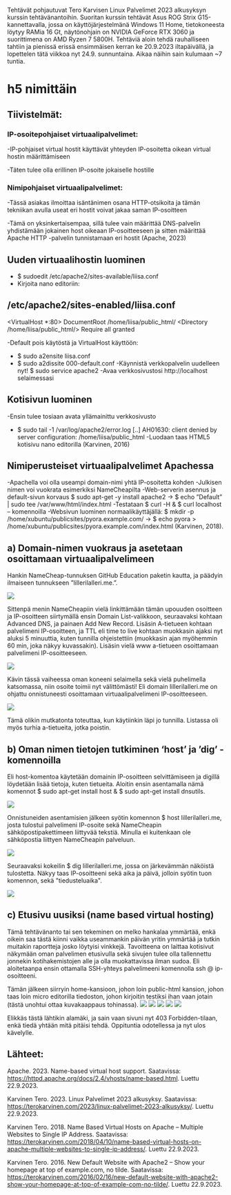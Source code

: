 Tehtävät pohjautuvat Tero Karvisen Linux Palvelimet 2023 alkusyksyn kurssin tehtävänantoihin. Suoritan kurssin tehtävät Asus ROG Strix G15-kannettavalla, jossa on käyttöjärjestelmänä Windows 11 Home, 
tietokoneesta löytyy RAMia 16 Gt, näytönohjain on NVIDIA GeForce RTX 3060 ja suorittimena on AMD Ryzen 7 5800H. 
Tehtäviä aloin tehdä rauhalliseen tahtiin ja pienissä erissä ensimmäisen kerran ke 20.9.2023 iltapäivällä, ja lopettelen tätä viikkoa nyt 24.9. sunnuntaina. Aikaa näihin sain kulumaan ~7 tuntia.

# h5 nimittäin
## Tiivistelmät:
### IP-osoitepohjaiset virtuaalipalvelimet:
-IP-pohjaiset virtual hostit käyttävät yhteyden IP-osoitetta oikean virtual hostin määrittämiseen

-Täten tulee olla erillinen IP-osoite jokaiselle hostille
### Nimipohjaiset virtuaalipalvelimet:
-Tässä asiakas ilmoittaa isäntänimen osana HTTP-otsikoita ja tämän tekniikan avulla useat eri hostit voivat jakaa saman IP-osoitteen
 
-Tämä on yksinkertaisempaa, sillä tulee vain määrittää DNS-palvelin yhdistämään jokainen host oikeaan IP-osoitteeseen ja sitten määrittää Apache HTTP -palvelin tunnistamaan eri hostit
(Apache, 2023)

## Uuden virtuaalihostin luominen
-	$ sudoedit /etc/apache2/sites-available/liisa.conf
-	Kirjoita nano editoriin:
## /etc/apache2/sites-enabled/liisa.conf
<VirtualHost *:80>
 DocumentRoot /home/liisa/public_html/
 <Directory /home/liisa/public_html/>
   Require all granted
 </Directory>
</VirtualHost>

-Default pois käytöstä ja VirtualHost käyttöön:
- $ sudo a2ensite liisa.conf
- $ sudo a2dissite 000-default.conf
-Käynnistä verkkopalvelin uudelleen nyt! $ sudo service apache2
-Avaa verkkosivustosi http://localhost selaimessasi

## Kotisivun luominen
-Ensin tulee tosiaan avata yllämainittu verkkosivusto
- $ sudo tail -1 /var/log/apache2/error.log
[..] AH01630: client denied by server configuration: /home/liisa/public_html
-Luodaan taas HTML5 kotisivu nano editorilla
(Karvinen, 2016)

## Nimiperusteiset virtuaalipalvelimet Apachessa
-Apachella voi olla useampi domain-nimi yhtä IP-osoitetta kohden
-Julkisen nimen voi vuokrata esimerkiksi NameCheapilta
-Web-serverin asennus ja default-sivun korvaus $ sudo apt-get -y install apache2 -> $ echo ”Default” | sudo tee /var/www/html/index.html
-Testataan $ curl -H & $ curl localhost – komennoilla
-Websivun luominen normaalikäyttäjällä: $ mkdir -p /home/xubuntu/publicsites/pyora.example.com/ -> $ echo pyora > /home/xubuntu/publicsites/pyora.example.com/index.html
(Karvinen, 2018).

## a) Domain-nimen vuokraus ja asetetaan osoittamaan virtuaalipalvelimeen
Hankin NameCheap-tunnuksen GitHub Education paketin kautta, ja päädyin ilmaiseen tunnukseen ”lillerilalleri.me.”.

![](https://github.com/LiisaLesonen/linux-palvelimet/blob/main/images/51namecheap.png)

Sittenpä menin NameCheapiin vielä linkittämään tämän upouuden osoitteen ja IP-osoitteen siirtymällä ensin Domain List-valikkoon, seuraavaksi kohtaan Advanced DNS, ja painaen Add New Record. 
Lisäsin A-tietueen kohtaan palvelimeni IP-osoitteen, ja TTL eli time to live kohtaan muokkasin ajaksi nyt aluksi 5 minuuttia, kuten tunnilla ohjeistettiin 
(muokkasin ajan myöhemmin 60 min, joka näkyy kuvassakin). Lisäsin vielä www a-tietueen osoittamaan palvelimeni IP-osoitteeseen.

![](https://github.com/LiisaLesonen/linux-palvelimet/blob/main/images/52atietueet.png)

Kävin tässä vaiheessa oman koneeni selaimella sekä vielä puhelimella katsomassa, niin osoite toimii nyt välittömästi! Eli domain lillerilalleri.me on ohjattu onnistuneesti osoittamaan 
virtuaalipalvelimeni IP-osoitteeseen. 

![](https://github.com/LiisaLesonen/linux-palvelimet/blob/main/images/53joujou.png)

Tämä olikin mutkatonta toteuttaa, kun käytiinkin läpi jo tunnilla. Listassa oli myös turhia a-tietueita, jotka poistin.

## b) Oman nimen tietojen tutkiminen ‘host’ ja ’dig’ -komennoilla
Eli host-komentoa käytetään domainin IP-osoitteen selvittämiseen ja digillä löydetään lisää tietoja, kuten tietueita. Aloitin ensin asentamalla nämä komennot $ sudo apt-get install host & 
$ sudo apt-get install dnsutils. 

![](https://github.com/LiisaLesonen/linux-palvelimet/blob/main/images/54komennotasennus.png)

Onnistuneiden asentamisien jälkeen syötin komennon $ host lillerilalleri.me, josta tulostui palvelimeni IP-osoite sekä NameCheapin sähköpostipakettimeen liittyvää tekstiä.
Minulla ei kuitenkaan ole sähköpostia liittyen NameCheapin palveluun.

![](https://github.com/LiisaLesonen/linux-palvelimet/blob/main/images/55hostlilleri.png)

Seuraavaksi kokeilin $ dig lillerilalleri.me, jossa on järkevämmän näköistä tulostetta. Näkyy taas IP-osoitteeni sekä aika ja päivä, jolloin syötin tuon komennon, sekä "tiedusteluaika".

![](https://github.com/LiisaLesonen/linux-palvelimet/blob/main/images/56diglilleri.png)

## c) Etusivu uusiksi (name based virtual hosting)
Tämä tehtävänanto tai sen tekeminen on melko hankalaa ymmärtää, enkä oikein saa tästä kiinni vaikka useammankin päivän yritin ymmärtää ja tutkin muitakin raportteja josko löytyisi vinkkejä.
Tavoitteena on laittaa kotisivut näkymään oman palvelimen etusivulla sekä sivujen tulee olla tallennettu jonnekin kotihakemistojen alle ja olla muokattavissa ilman sudoa.
Eli aloitetaanpa ensin ottamalla SSH-yhteys palvelimeeni komennolla ssh @ ip-osoitteeni.

Tämän jälkeen siirryin home-kansioon, johon loin public-html kansion, johon taas loin micro editorilla tiedoston, johon kirjoitin testiksi ihan vaan jotain (tästä unohtui ottaa kuvakaappaus tohinassa).
![](https://github.com/LiisaLesonen/linux-palvelimet/blob/main/images/57publichtml.png)
![](https://github.com/LiisaLesonen/linux-palvelimet/blob/main/images/58sudoa2en.png)
![](https://github.com/LiisaLesonen/linux-palvelimet/blob/main/images/59conffff.png)
![](https://github.com/LiisaLesonen/linux-palvelimet/blob/main/images/59sudoa2ensite.png)
![](https://github.com/LiisaLesonen/linux-palvelimet/blob/main/images/59eionnistu.png)

Elikkäs tästä lähtikin alamäki, ja sain vaan sivuni nyt 403 Forbidden-tilaan, enkä tiedä yhtään mitä pitäisi tehdä. Oppituntia odotellessa ja nyt ulos kävelylle.

## Lähteet:
Apache. 2023. Name-based virtual host support. Saatavissa: https://httpd.apache.org/docs/2.4/vhosts/name-based.html. Luettu 22.9.2023.

Karvinen Tero. 2023. Linux Palvelimet 2023 alkusyksy. Saatavissa: https://terokarvinen.com/2023/linux-palvelimet-2023-alkusyksy/. Luettu 22.9.2023.

Karvinen Tero. 2018. Name Based Virtual Hosts on Apache – Multiple Websites to Single IP Address. Saatavissa: https://terokarvinen.com/2018/04/10/name-based-virtual-hosts-on-apache-multiple-websites-to-single-ip-address/. Luettu 22.9.2023.

Karvinen Tero. 2016. New Default Website with Apache2 – Show your homepage at top of example.com, no tilde. Saatavissa: https://terokarvinen.com/2016/02/16/new-default-website-with-apache2-show-your-homepage-at-top-of-example-com-no-tilde/. Luettu 22.9.2023.
